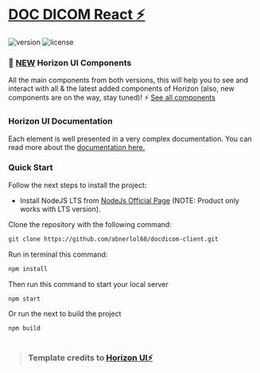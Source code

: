# [DOC DICOM React ⚡️](#) 

![version](https://img.shields.io/badge/version-1.0.2-brightgreen.svg)
![license](https://img.shields.io/badge/license-MIT-blue.svg)



### 🎉 [NEW](#) Horizon UI Components
All the main components from both versions, this will help you to see and interact with all & the latest added components of Horizon (also, new components are on the way, stay tuned)! ⚡️
<a href="https://horizon-ui.com/components/?ref=readme-horizon-tailwind-react" target="_blank">See all components</a>


### Horizon UI Documentation

Each element is well presented in a very complex documentation. You can read more about the <a href="https://horizon-ui.com/docs-tailwind/docs/react/installation?ref=readme-horizon-tailwind-react" target="_blank">documentation here.</a>

### Quick Start

Follow the next steps to install the project:

- Install NodeJS LTS from [NodeJs Official Page](https://nodejs.org/en/?ref=doc-dicom-documentation) (NOTE: Product only works with LTS version).

Clone the repository with the following command:

```bash
git clone https://github.com/abnerlol68/docdicom-client.git
```

Run in terminal this command:

```bash
npm install
```

Then run this command to start your local server

```bash
npm start
```
Or run the next to build the project

```bash
npm build
```
#
>### Template credits to [Horizon UI⚡️](https://github.com/horizon-ui/horizon-tailwind-react.git)

